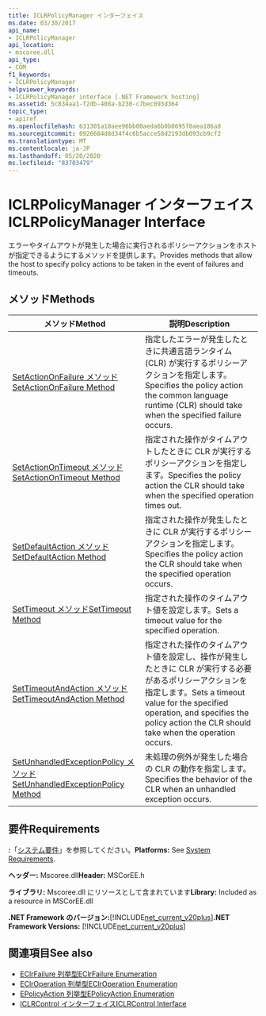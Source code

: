 ```yaml
---
title: ICLRPolicyManager インターフェイス
ms.date: 03/30/2017
api_name:
- ICLRPolicyManager
api_location:
- mscoree.dll
api_type:
- COM
f1_keywords:
- ICLRPolicyManager
helpviewer_keywords:
- ICLRPolicyManager interface [.NET Framework hosting]
ms.assetid: 5c834aa1-f2db-408a-b230-c7bec093d364
topic_type:
- apiref
ms.openlocfilehash: 631301a10aee96bb00aeda6b0b8695f0aea186a8
ms.sourcegitcommit: 0926684d8d34f4c6b5acce58d2193db093cb9cf2
ms.translationtype: MT
ms.contentlocale: ja-JP
ms.lasthandoff: 05/20/2020
ms.locfileid: "83703479"
---
```

# <a name="iclrpolicymanager-interface"></a><span data-ttu-id="6b1f0-102">ICLRPolicyManager インターフェイス</span><span class="sxs-lookup"><span data-stu-id="6b1f0-102">ICLRPolicyManager Interface</span></span>
<span data-ttu-id="6b1f0-103">エラーやタイムアウトが発生した場合に実行されるポリシーアクションをホストが指定できるようにするメソッドを提供します。</span><span class="sxs-lookup"><span data-stu-id="6b1f0-103">Provides methods that allow the host to specify policy actions to be taken in the event of failures and timeouts.</span></span>  
  
## <a name="methods"></a><span data-ttu-id="6b1f0-104">メソッド</span><span class="sxs-lookup"><span data-stu-id="6b1f0-104">Methods</span></span>  
  
|<span data-ttu-id="6b1f0-105">メソッド</span><span class="sxs-lookup"><span data-stu-id="6b1f0-105">Method</span></span>|<span data-ttu-id="6b1f0-106">説明</span><span class="sxs-lookup"><span data-stu-id="6b1f0-106">Description</span></span>|  
|------------|-----------------|  
|[<span data-ttu-id="6b1f0-107">SetActionOnFailure メソッド</span><span class="sxs-lookup"><span data-stu-id="6b1f0-107">SetActionOnFailure Method</span></span>](iclrpolicymanager-setactiononfailure-method.md)|<span data-ttu-id="6b1f0-108">指定したエラーが発生したときに共通言語ランタイム (CLR) が実行するポリシーアクションを指定します。</span><span class="sxs-lookup"><span data-stu-id="6b1f0-108">Specifies the policy action the common language runtime (CLR) should take when the specified failure occurs.</span></span>|  
|[<span data-ttu-id="6b1f0-109">SetActionOnTimeout メソッド</span><span class="sxs-lookup"><span data-stu-id="6b1f0-109">SetActionOnTimeout Method</span></span>](iclrpolicymanager-setactionontimeout-method.md)|<span data-ttu-id="6b1f0-110">指定された操作がタイムアウトしたときに CLR が実行するポリシーアクションを指定します。</span><span class="sxs-lookup"><span data-stu-id="6b1f0-110">Specifies the policy action the CLR should take when the specified operation times out.</span></span>|  
|[<span data-ttu-id="6b1f0-111">SetDefaultAction メソッド</span><span class="sxs-lookup"><span data-stu-id="6b1f0-111">SetDefaultAction Method</span></span>](iclrpolicymanager-setdefaultaction-method.md)|<span data-ttu-id="6b1f0-112">指定された操作が発生したときに CLR が実行するポリシーアクションを指定します。</span><span class="sxs-lookup"><span data-stu-id="6b1f0-112">Specifies the policy action the CLR should take when the specified operation occurs.</span></span>|  
|[<span data-ttu-id="6b1f0-113">SetTimeout メソッド</span><span class="sxs-lookup"><span data-stu-id="6b1f0-113">SetTimeout Method</span></span>](iclrpolicymanager-settimeout-method.md)|<span data-ttu-id="6b1f0-114">指定された操作のタイムアウト値を設定します。</span><span class="sxs-lookup"><span data-stu-id="6b1f0-114">Sets a timeout value for the specified operation.</span></span>|  
|[<span data-ttu-id="6b1f0-115">SetTimeoutAndAction メソッド</span><span class="sxs-lookup"><span data-stu-id="6b1f0-115">SetTimeoutAndAction Method</span></span>](iclrpolicymanager-settimeoutandaction-method.md)|<span data-ttu-id="6b1f0-116">指定された操作のタイムアウト値を設定し、操作が発生したときに CLR が実行する必要があるポリシーアクションを指定します。</span><span class="sxs-lookup"><span data-stu-id="6b1f0-116">Sets a timeout value for the specified operation, and specifies the policy action the CLR should take when the operation occurs.</span></span>|  
|[<span data-ttu-id="6b1f0-117">SetUnhandledExceptionPolicy メソッド</span><span class="sxs-lookup"><span data-stu-id="6b1f0-117">SetUnhandledExceptionPolicy Method</span></span>](iclrpolicymanager-setunhandledexceptionpolicy-method.md)|<span data-ttu-id="6b1f0-118">未処理の例外が発生した場合の CLR の動作を指定します。</span><span class="sxs-lookup"><span data-stu-id="6b1f0-118">Specifies the behavior of the CLR when an unhandled exception occurs.</span></span>|  
  
## <a name="requirements"></a><span data-ttu-id="6b1f0-119">要件</span><span class="sxs-lookup"><span data-stu-id="6b1f0-119">Requirements</span></span>  
 <span data-ttu-id="6b1f0-120">**:**「[システム要件](../../get-started/system-requirements.md)」を参照してください。</span><span class="sxs-lookup"><span data-stu-id="6b1f0-120">**Platforms:** See [System Requirements](../../get-started/system-requirements.md).</span></span>  
  
 <span data-ttu-id="6b1f0-121">**ヘッダー:** Mscoree.dll</span><span class="sxs-lookup"><span data-stu-id="6b1f0-121">**Header:** MSCorEE.h</span></span>  
  
 <span data-ttu-id="6b1f0-122">**ライブラリ:** Mscoree.dll にリソースとして含まれています</span><span class="sxs-lookup"><span data-stu-id="6b1f0-122">**Library:** Included as a resource in MSCorEE.dll</span></span>  
  
 <span data-ttu-id="6b1f0-123">**.NET Framework のバージョン:**[!INCLUDE[net_current_v20plus](../../../../includes/net-current-v20plus-md.md)]</span><span class="sxs-lookup"><span data-stu-id="6b1f0-123">**.NET Framework Versions:** [!INCLUDE[net_current_v20plus](../../../../includes/net-current-v20plus-md.md)]</span></span>  
  
## <a name="see-also"></a><span data-ttu-id="6b1f0-124">関連項目</span><span class="sxs-lookup"><span data-stu-id="6b1f0-124">See also</span></span>

- [<span data-ttu-id="6b1f0-125">EClrFailure 列挙型</span><span class="sxs-lookup"><span data-stu-id="6b1f0-125">EClrFailure Enumeration</span></span>](eclrfailure-enumeration.md)
- [<span data-ttu-id="6b1f0-126">EClrOperation 列挙型</span><span class="sxs-lookup"><span data-stu-id="6b1f0-126">EClrOperation Enumeration</span></span>](eclroperation-enumeration.md)
- [<span data-ttu-id="6b1f0-127">EPolicyAction 列挙型</span><span class="sxs-lookup"><span data-stu-id="6b1f0-127">EPolicyAction Enumeration</span></span>](epolicyaction-enumeration.md)
- [<span data-ttu-id="6b1f0-128">ICLRControl インターフェイス</span><span class="sxs-lookup"><span data-stu-id="6b1f0-128">ICLRControl Interface</span></span>](iclrcontrol-interface.md)
